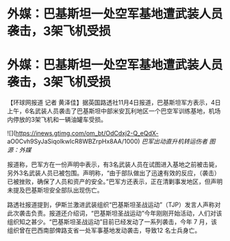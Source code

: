 # 外媒：巴基斯坦一处空军基地遭武装人员袭击，3架飞机受损

# 外媒：巴基斯坦一处空军基地遭武装人员袭击，3架飞机受损

【环球网报道 记者
黄泽佳】据英国路透社11月4日报道，巴基斯坦军方表示，4日上午，6名武装人员袭击了巴基斯坦中部米安瓦利地区一个巴空军训练基地，机场内停放的3架飞机和一辆油罐车受损。

![](https://inews.gtimg.com/om_bt/OdCdxj2-Q_eQdX-
aO0Cvh9SyJaSiqolkwIcR8WBZrpHx8AA/1000) _巴军出动直升机转运伤者 图源：外媒_

报道称，巴军方在一份声明中表示，有3名武装人员在试图进入基地之前被击毙，另外3名武装人员已被包围。声明称，“由于部队做出了迅速有效的反应，（袭击）已被挫败，确保了人员和资产的安全。”巴军方还表示，正在清剿事发地区，但声明未提及巴基斯坦安全部队出现伤亡。

路透社报道提到，伊斯兰激进武装组织“巴基斯坦圣战运动”（TJP）发言人声称对此次袭击负责。报道还介绍词，“巴基斯坦圣战运动”今年刚刚开始活动，人们对该组织知之甚少。“巴基斯坦圣战运动”目前已经发动了一系列袭击，今年
7 月，该组织曾在巴西南部俾路支省一处军事基地发动袭击，导致12 名士兵身亡。

